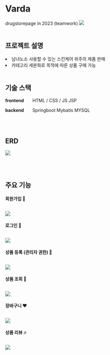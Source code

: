 # Varda
drugstorepage in 2023 (teamwork)
![](/varda_doc/varda_logo.png)
<BR>
<BR>

## 프로젝트 설명
<li> 남녀노소 사용할 수 있는 스킨케어 위주의 제품 판매
<li> 카테고리 세분화로 목적에 따른 상품 구매 가능

<BR>
<BR>

## 기술 스택

**frontend** &nbsp;&nbsp;&nbsp;&nbsp;&nbsp; HTML / CSS / JS JSP

__backend__ &nbsp;&nbsp;&nbsp;&nbsp;&nbsp; Springboot Mybatis MYSQL

<BR>
<BR>

## ERD
![](/varda_doc/varda_erd.png)

<BR>
<BR>

## 주요 기능
#### 회원가입 :tada: 
![](/varda_doc/signup.png)
---
#### 로그인 :beginner:
![](/varda_doc/login.png)
---
#### 상품 등록 (관리자 권한) :crown:
![](/varda_doc/apply.png)
---
#### 상품 조회 :department_store:
![](/varda_doc/search.png)
---
#### 장바구니 :heart:
![](/varda_doc/cart.png)
---
#### 상품 리뷰 :notes:
![](/varda_doc/review.png)
---


